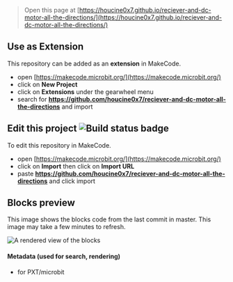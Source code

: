 
> Open this page at [https://houcine0x7.github.io/reciever-and-dc-motor-all-the-directions/](https://houcine0x7.github.io/reciever-and-dc-motor-all-the-directions/)

## Use as Extension

This repository can be added as an **extension** in MakeCode.

* open [https://makecode.microbit.org/](https://makecode.microbit.org/)
* click on **New Project**
* click on **Extensions** under the gearwheel menu
* search for **https://github.com/houcine0x7/reciever-and-dc-motor-all-the-directions** and import

## Edit this project ![Build status badge](https://github.com/houcine0x7/reciever-and-dc-motor-all-the-directions/workflows/MakeCode/badge.svg)

To edit this repository in MakeCode.

* open [https://makecode.microbit.org/](https://makecode.microbit.org/)
* click on **Import** then click on **Import URL**
* paste **https://github.com/houcine0x7/reciever-and-dc-motor-all-the-directions** and click import

## Blocks preview

This image shows the blocks code from the last commit in master.
This image may take a few minutes to refresh.

![A rendered view of the blocks](https://github.com/houcine0x7/reciever-and-dc-motor-all-the-directions/raw/master/.github/makecode/blocks.png)

#### Metadata (used for search, rendering)

* for PXT/microbit
<script src="https://makecode.com/gh-pages-embed.js"></script><script>makeCodeRender("{{ site.makecode.home_url }}", "{{ site.github.owner_name }}/{{ site.github.repository_name }}");</script>
